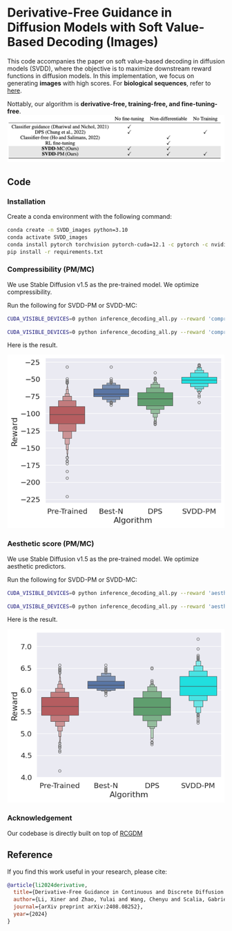 
# Derivative-Free Guidance in Diffusion Models with Soft Value-Based Decoding (Images)

This code accompanies the paper on soft value-based decoding in diffusion models (SVDD), where the objective is to maximize downstream reward functions in diffusion models. In this implementation, we focus on generating **images** with high scores. For **biological sequences**, refer to [here](https://github.com/masa-ue/SVDD).  

Nottably, our algorithm is **derivative-free, training-free, and fine-tuning-free**.  
![image](./media/summary_algorithm.png)

## Code

### Installation

Create a conda environment with the following command:

```bash
conda create -n SVDD_images python=3.10
conda activate SVDD_images
conda install pytorch torchvision pytorch-cuda=12.1 -c pytorch -c nvidia
pip install -r requirements.txt
```

### Compressibility (PM/MC)  

We use Stable Diffusion v1.5 as the pre-trained model. We optimize compressibility.  

Run the following for SVDD-PM or SVDD-MC:  

```bash
CUDA_VISIBLE_DEVICES=0 python inference_decoding_all.py --reward 'compressibility' --bs 3 --num_images 3 --duplicate_size 20 --variant PM
```

```bash
CUDA_VISIBLE_DEVICES=0 python inference_decoding_all.py --reward 'compressibility' --bs 3 --num_images 3 --duplicate_size 20 --variant MC
```

Here is the result.  

![image](./media/Images_compress.png)

### Aesthetic score  (PM/MC)  

We use Stable Diffusion v1.5 as the pre-trained model. We optimize aesthetic predictors.  

Run the following for SVDD-PM or SVDD-MC:  

```bash
CUDA_VISIBLE_DEVICES=0 python inference_decoding_all.py --reward 'aesthetic' --bs 3 --num_images 3 --duplicate_size 20 --variant PM
```

```bash
CUDA_VISIBLE_DEVICES=0 python inference_decoding_all.py --reward 'aesthetic' --bs 3 --num_images 3 --duplicate_size 20 --variant MC
```

Here is the result.  

![image](./media/Images_asthetic.png)

### Acknowledgement  

Our codebase is directly built on top of [RCGDM](https://github.com/Kaffaljidhmah2/RCGDM)  

## Reference  

If you find this work useful in your research, please cite:

```bibtex
@article{li2024derivative,
  title={Derivative-Free Guidance in Continuous and Discrete Diffusion Models with Soft Value-Based Decoding},
  author={Li, Xiner and Zhao, Yulai and Wang, Chenyu and Scalia, Gabriele and Eraslan, Gokcen and Nair, Surag and Biancalani, Tommaso and Regev, Aviv and Levine, Sergey and Uehara, Masatoshi},
  journal={arXiv preprint arXiv:2408.08252},
  year={2024}
}
```  